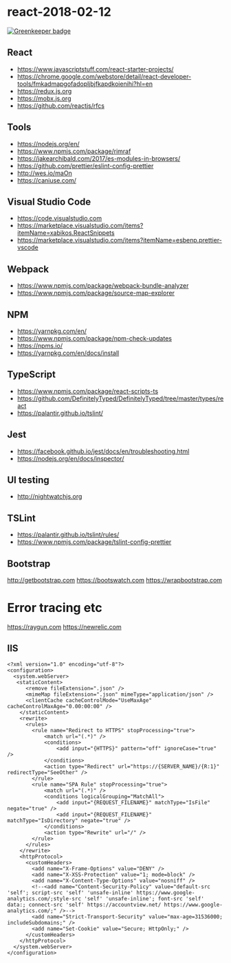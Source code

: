 # react-2018-02-12

[![Greenkeeper badge](https://badges.greenkeeper.io/mauricedb/react-2018-02-12.svg)](https://greenkeeper.io/)


## React
* https://www.javascriptstuff.com/react-starter-projects/
* https://chrome.google.com/webstore/detail/react-developer-tools/fmkadmapgofadopljbjfkapdkoienihi?hl=en
* https://redux.js.org
* https://mobx.js.org
* https://github.com/reactjs/rfcs

## Tools
* https://nodejs.org/en/
* https://www.npmjs.com/package/rimraf
* https://jakearchibald.com/2017/es-modules-in-browsers/
* https://github.com/prettier/eslint-config-prettier
* http://wes.io/maOn
* https://caniuse.com/

## Visual Studio Code
* https://code.visualstudio.com
* https://marketplace.visualstudio.com/items?itemName=xabikos.ReactSnippets
* https://marketplace.visualstudio.com/items?itemName=esbenp.prettier-vscode


## Webpack
* https://www.npmjs.com/package/webpack-bundle-analyzer
* https://www.npmjs.com/package/source-map-explorer


## NPM
* https://yarnpkg.com/en/
* https://www.npmjs.com/package/npm-check-updates
* https://npms.io/
* https://yarnpkg.com/en/docs/install


## TypeScript
* https://www.npmjs.com/package/react-scripts-ts
* https://github.com/DefinitelyTyped/DefinitelyTyped/tree/master/types/react
* https://palantir.github.io/tslint/

## Jest
* https://facebook.github.io/jest/docs/en/troubleshooting.html
* https://nodejs.org/en/docs/inspector/

## UI testing
* http://nightwatchjs.org

## TSLint
* https://palantir.github.io/tslint/rules/
* https://www.npmjs.com/package/tslint-config-prettier

## Bootstrap
http://getbootstrap.com
https://bootswatch.com
https://wrapbootstrap.com

# Error tracing etc
https://raygun.com
https://newrelic.com

## IIS
```
<?xml version="1.0" encoding="utf-8"?>
<configuration>
  <system.webServer>
   <staticContent>
      <remove fileExtension=".json" />
      <mimeMap fileExtension=".json" mimeType="application/json" />
      <clientCache cacheControlMode="UseMaxAge" cacheControlMaxAge="0.00:00:00" />
    </staticContent>    
    <rewrite>
      <rules>
        <rule name="Redirect to HTTPS" stopProcessing="true">
            <match url="(.*)" />
            <conditions>
                <add input="{HTTPS}" pattern="off" ignoreCase="true" />
            </conditions>
            <action type="Redirect" url="https://{SERVER_NAME}/{R:1}" redirectType="SeeOther" />
        </rule>
        <rule name="SPA Rule" stopProcessing="true">
            <match url="(.*)" />
            <conditions logicalGrouping="MatchAll">
                <add input="{REQUEST_FILENAME}" matchType="IsFile" negate="true" />
                <add input="{REQUEST_FILENAME}" matchType="IsDirectory" negate="true" />
            </conditions>
            <action type="Rewrite" url="/" />
        </rule>        
      </rules>
    </rewrite>
    <httpProtocol>
      <customHeaders>
        <add name="X-Frame-Options" value="DENY" /> 
        <add name="X-XSS-Protection" value="1; mode=block" /> 
        <add name="X-Content-Type-Options" value="nosniff" />
        <!--<add name="Content-Security-Policy" value="default-src 'self'; script-src 'self' 'unsafe-inline' https://www.google-analytics.com/;style-src 'self' 'unsafe-inline'; font-src 'self' data:; connect-src 'self' https://accountview.net/ https://www.google-analytics.com/;" />-->
        <add name="Strict-Transport-Security" value="max-age=31536000; includeSubdomains;" />
        <add name="Set-Cookie" value="Secure; HttpOnly;" />
      </customHeaders>
    </httpProtocol>
  </system.webServer>
</configuration>
```
